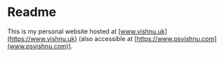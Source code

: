 # Readme
This is my personal website hosted at [www.vishnu.uk](https://www.vishnu.uk) (also accessible at [https://www.psvishnu.com](www.psvishnu.com)).
